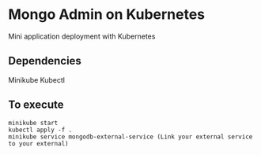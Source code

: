 # Mongo Admin on Kubernetes

Mini application deployment with Kubernetes

## Dependencies

Minikube
Kubectl

## To execute

```
minikube start
kubectl apply -f .
minikube service mongodb-external-service (Link your external service to your external)
```